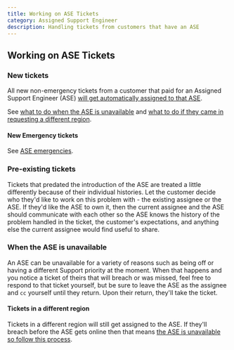 ```yaml
---
title: Working on ASE Tickets
category: Assigned Support Engineer
description: Handling tickets from customers that have an ASE
---
```


## Working on ASE Tickets

### New tickets

All new non-emergency tickets from a customer that paid for an Assigned
Support Engineer (ASE) [will get automatically assigned to that ASE](onboarding.html#auto-assign-the-customers-tickets).

See [what to do when the ASE is unavailable](#when-the-ase-is-unavailable) and
[what to do if they came in requesting a different region](#tickets-in-a-different-region).

#### New Emergency tickets

See [ASE emergencies](emergencies.html).

### Pre-existing tickets

Tickets that predated the introduction of the ASE are treated a little
differently because of their individual histories. Let the customer decide
who they'd like to work on this problem with - the existing assignee or the
ASE. If they'd like the ASE to own it, then the current assignee and the ASE
should communicate with each other so the ASE knows the history of the problem
handled in the ticket, the customer's expectations, and anything else the current
assignee would find useful to share.

### When the ASE is unavailable

An ASE can be unavailable for a variety of reasons such as being off or having
a different Support priority at the moment. When that happens and you notice a
ticket of theirs that will breach or was missed, feel free to respond to that
ticket yourself, but be sure to leave the ASE as the assignee and `cc`
yourself until they return. Upon their return, they'll take the ticket.

#### Tickets in a different region

Tickets in a different region will still get assigned to the ASE. If they'll
breach before the ASE gets online then that means
[the ASE is unavailable so follow this process](#when-the-ase-is-unavailable).
